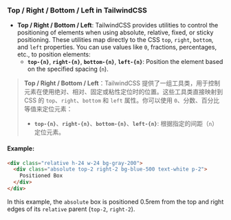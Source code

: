 ### Top / Right / Bottom / Left in TailwindCSS

- **Top / Right / Bottom / Left**: TailwindCSS provides utilities to control the positioning of elements when using absolute, relative, fixed, or sticky positioning. These utilities map directly to the CSS `top`, `right`, `bottom`, and `left` properties. You can use values like `0`, fractions, percentages, etc., to position elements:
  - **`top-{n}`**, **`right-{n}`**, **`bottom-{n}`**, **`left-{n}`**: Position the element based on the specified spacing (`n`).

> **Top / Right / Bottom / Left**：TailwindCSS 提供了一组工具类，用于控制元素在使用绝对、相对、固定或粘性定位时的位置。这些工具类直接映射到 CSS 的 `top`、`right`、`bottom` 和 `left` 属性。你可以使用 `0`、分数、百分比等值来定位元素：
> - **`top-{n}`**、**`right-{n}`**、**`bottom-{n}`**、**`left-{n}`**: 根据指定的间距（`n`）定位元素。

#### Example:

```html
<div class="relative h-24 w-24 bg-gray-200">
  <div class="absolute top-2 right-2 bg-blue-500 text-white p-2">
    Positioned Box
  </div>
</div>
```

In this example, the `absolute` box is positioned 0.5rem from the top and right edges of its `relative` parent (`top-2`, `right-2`).